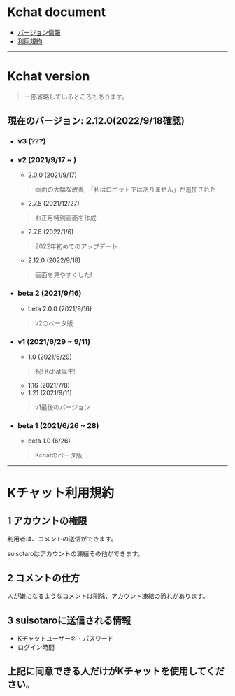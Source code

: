 # Kchat document
- [バージョン情報](#var)
- [利用規約](#tos)

---

<a id="var"></a>
# Kchat version
> 一部省略しているところもあります。

## 現在のバージョン: 2.12.0(2022/9/18確認)
- ### v3 (???)
- ### v2 (2021/9/17 ~ )
  - 2.0.0 (2021/9/17)
  > 画面の大幅な改善, 「私はロボットではありません」が追加された
  - 2.7.5 (2021/12/27)
  > お正月特別画面を作成
  - 2.7.6 (2022/1/6)
  > 2022年初めてのアップデート
  - 2.12.0 (2022/9/18)
  > 画面を見やすくした!
- ### beta 2 (2021/9/16)
  - beta 2.0.0 (2021/9/16)
  > v2のベータ版
- ### v1 (2021/6/29 ~ 9/11)
  - 1.0 (2021/6/29)
  > 祝! Kchat誕生!
  - 1.16 (2021/7/8)
  - 1.21 (2021/9/11)
  > v1最後のバージョン
- ### beta 1 (2021/6/26 ~ 28)
  - beta 1.0 (6/26)
  > Kchatのベータ版

---

<a id="tos"></a>
# Kチャット利用規約
## 1 アカウントの権限
利用者は、コメントの送信ができます。

suisotaroはアカウントの凍結その他ができます。

## 2 コメントの仕方
人が嫌になるようなコメントは削除、アカウント凍結の恐れがあります。

## 3 suisotaroに送信される情報
- Kチャットユーザー名・パスワード
- ログイン時間

## 上記に同意できる人だけがKチャットを使用してください。
